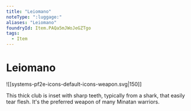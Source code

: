 ```yaml
---
title: "Leiomano"
noteType: ":luggage:"
aliases: "Leiomano"
foundryId: Item.PAQa5mJWoJeGZTgo
tags:
  - Item
---
```


# Leiomano
![[systems-pf2e-icons-default-icons-weapon.svg|150]]

This thick club is inset with sharp teeth, typically from a shark, that easily tear flesh. It's the preferred weapon of many Minatan warriors.

